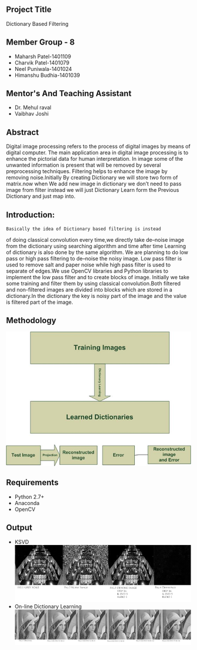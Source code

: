 
## Project Title
Dictionary Based Filtering

## Member Group - 8
- Maharsh Patel-1401109
- Charvik Patel-1401079
- Neel Puniwala-1401024
- Himanshu Budhia-1401039

## Mentor's And Teaching Assistant
- Dr. Mehul raval
- Vaibhav Joshi 


## Abstract
Digital image processing refers to the process of
digital images by means of digital computer. The main application
area in digital image processing is to enhance the pictorial data
for human interpretation. In image some of the unwanted information
is present that will be removed by several preprocessing
techniques. Filtering helps to enhance the image by removing
noise.Initially By creating Dictionary we will store two form of
matrix.now when We add new image in dictionary we don’t need
to pass image from filter instead we will just Dictionary Learn
form the Previous Dictionary and just map into.

## Introduction:
	Basically the idea of Dictionary based filtering is instead
of doing classical convolution every time,we directly take
de–noise image from the dictionary using searching algorithm
and time after time Learning of dictionary is also done by
the same algorithm. We are planning to do low pass or high
pass filtering to de–noise the noisy image. Low pass filter is
used to remove salt and paper noise while high pass filter is
used to separate of edges.We use OpenCV libraries and Python
libraries to implement the low pass filter and to create blocks
of image.
Initially we take some training and filter them by using
classical convolution.Both filtered and non-filtered images are
divided into blocks which are stored in a dictionary.In the
dictionary the key is noisy part of the image and the value is
filtered part of the image.


## Methodology
![alt text](https://github.com/Charvik2020/Dictionary-based-filtering/blob/master/Report/Midterm%20Report/2.jpg)

## Requirements
- Python 2.7+
- Anaconda
- OpenCV

## Output
- KSVD
![alt text](https://github.com/Charvik2020/Dictionary-based-filtering/blob/master/output/KSVD.jpg)
- On-line Dictionary Learning
![alt text](https://github.com/Charvik2020/Dictionary-based-filtering/blob/master/output/OnlineDictionaryLearning.jpg)






